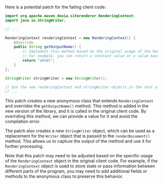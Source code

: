 Here is a potential patch for the failing client code:
```java
import org.apache.maven.doxia.siterenderer.RenderingContext;
import java.io.StringWriter;

// ...

RenderingContext renderingContext = new RenderingContext() {
    @Override
    public String getOutputName() {
        // Implement this method based on the original usage of the RenderingContext object
        // For example, you can return a constant value or a value based on the current state of the program
        return "xhtml";
    }
};

StringWriter stringWriter = new StringWriter();

// Use the new renderingContext and stringWriter objects in the rest of the method
// ...
```
This patch creates a new anonymous class that extends `RenderingContext` and overrides the `getOutputName()` method. This method is added in the new version of the library, and it is called in the original client code. By overriding this method, we can provide a value for it and avoid the compilation error.

The patch also creates a new `StringWriter` object, which can be used as a replacement for the `Writer` object that is passed to the `renderDocument()` method. This allows us to capture the output of the method and use it for further processing.

Note that this patch may need to be adjusted based on the specific usage of the `RenderingContext` object in the original client code. For example, if the `RenderingContext` object is used to store state or pass information between different parts of the program, you may need to add additional fields or methods to the anonymous class to preserve this behavior.